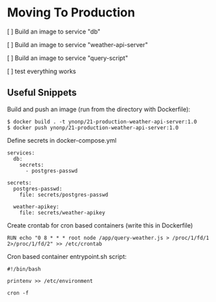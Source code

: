# Moving To Production

[ ] Build an image to service "db"

[ ] Build an image to service "weather-api-server"

[ ] Build an image to service "query-script"

[ ] test everything works















## Useful Snippets

Build and push an image (run from the directory with Dockerfile):

```
$ docker build . -t ynonp/21-production-weather-api-server:1.0
$ docker push ynonp/21-production-weather-api-server:1.0
```

Define secrets in docker-compose.yml

```
services:
  db:
    secrets:
      - postgres-passwd

secrets:
  postgres-passwd:
    file: secrets/postgres-passwd

  weather-apikey:
    file: secrets/weather-apikey

```

Create crontab for cron based containers (write this in Dockerfile)

```
RUN echo "0 8 * * * root node /app/query-weather.js > /proc/1/fd/1 2>/proc/1/fd/2" >> /etc/crontab
```

Cron based container entrypoint.sh script:

```
#!/bin/bash

printenv >> /etc/environment

cron -f
```
